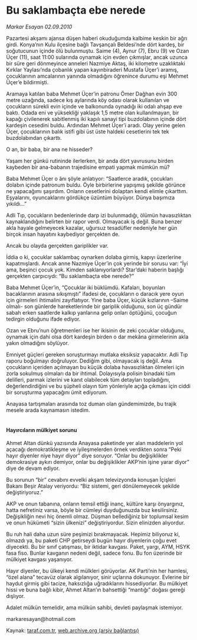 # Bu saklambaçta ebe nerede

*Markar Esayan 02.09.2010*

<div class="yazi"><p>Pazartesi akşamı ajansa düşen haberi okuduğumda kalbime keskin bir ağrı girdi. Konya’nın Kulu ilçesine bağlı Tavşançalı Beldesi’nde dört kardeş, bir soğutucunun içinde ölü bulunmuştu. Saime (4), Aynur (7), Ebru (9) ve Ozan Üçer (11), saat 11:00 sularında oynamak için evden çıkmışlar, ancak uzunca bir süre geri dönmeyince anneleri Nazmiye Aktaş, iki kilometre uzaklıktaki Kırklar Yaylası’nda çobanlık yapan kayınbiraderi Mustafa Üçer’i aramış, çocuklarının amcalarının yanında olmadığını öğrenince durumu eşi Mehmet Üçer’e bildirmişti.</p>
<p>Aramaya katılan baba Mehmet Üçer’in patronu Ömer Dağhan evin 300 metre uzağında, sadece kış aylarında köy odası olarak kullanılan ve çocukların sürekli evin içinde ve balkonunda oynadığı iki odalı ahşap eve baktı. Odada eni ve yüksekliği yaklaşık 1,5 metre olan kullanılmayan, bir kapağı çivilenerek sabitlenmiş iki kapılı sanayi tipi buzdolabının içinde dört kardeşin cesedini buldu. Ardından Mehmet Üçer’i aradı. Olay yerine gelen Üçer, çocuklarının balık istifi gibi üst üste haldeki cesetlerini tek tek buzdolabından çıkarttı.</p>
<p>O an, bir baba, bir ana ne hisseder?</p>
<p>Yaşam her günkü rutininde ilerlerken, bir anda dört yavrusunu birden kaybeden bir ana-babanın trajedisine empati yapmak mümkün mü?</p>
<p>Baba Mehmet Üçer o ânı şöyle anlatıyor: “Saatlerce aradık, çocukları dolabın içinde patronum buldu. Öyle birbirlerine yapışmış şekilde görünce ne yapacağımı şaşırdım. Onların cesetlerini dolaptan kendi elimle çıkarttım. Eşyalarını, oyuncaklarını gördükçe üzüntüm büyüyor. Dünya başımıza yıkıldı...”</p>
<p>Adli Tıp, çocukların bedenlerinde darp izi bulunmadığı, ölümün havasızlıktan kaynaklandığını belirten bir rapor verdi. Olmayacak iş değil. Buna benzer akla hayale gelmeyecek kazalar, uğursuz tesadüfler nedeniyle her gün birçok insan hayatını kaybediyor gerçekten de. </p>
<p>Ancak bu olayda gerçekten gariplikler var.</p>
<p>İddia o ki, çocuklar saklambaç oynarken dolaba girmiş, kapıyı üzerlerine kapatmışlardı. Ancak anne Nazmiye Üçer’in çok yerinde bir sorusu var: “İyi ama, beşinci çocuk yok. Kimden saklanıyorlardı? Star’daki haberin başlığı gerçekten çarpıcıydı: “Bu saklambaçta ebe nerede?”</p>
<p>Baba Mehmet Üçer’in, “Çocuklar iki büklümdü. Kafaları, boyunları bacaklarının arasına sıkışmıştı” ifadesi de, çocukların o daracık yere oyun için girmeleri ihtimalini zayıflatıyor. Yine baba Üçer, küçük kızlarının –Saime olmalı- son günlerde hareketlerinde bir gariplik olduğunu, son üç gündür sabah erken saatlerde kalkıp yanlarına gelip onları öptüğünü, çocuğun tedirgin olduğunu ifade ediyor.</p>
<p>Ozan ve Ebru’nun öğretmenleri ise her ikisinin de zeki çocuklar olduğunu, oynamak için dahi olsa dört kardeşin birden o dar mekâna girmelerinin akla yakın olmadığını söylüyor.</p>
<p>Emniyet güçleri gereken soruşturmayı mutlaka eksiksiz yapacaktır. Adli Tıp raporu boğulmayı doğruluyor. Dediğim gibi, olmayacak iş değil. Ama çocukların içeriden açılmayan bu küçük dolaba havasızlıktan ölmeleri için zorla sokulmuş olmaları da bir ihtimal. Dolayısıyla polisin binadaki tüm delilleri, parmak izlerini ve kanıt olabilecek tüm detayları topladığını, değerlendirdiğini ve bu şüpheli olayın tüm yönleriyle açığa çıkması için ciddi bir soruşturma yapacağını ümit ediyorum.</p>
<p>Anayasa tartışmaları arasında toz duman olan gündemimizde, bu trajik mesele arada kaynamasın istedim.</p>
<h4><br/>Hayırcıların mülkiyet sorunu</h4>
<p>Ahmet Altan dünkü yazısında Anayasa paketinde yer alan maddelerin yol açacağı demokratikleşme ve iyileşmelerden örnek verdikten sonra “Peki hayır diyenler niye hayır diyor” diye soruyor. “Onlar bu değişiklikler demokrasiye aykırı demiyor, onlar bu değişiklikler AKP’nin işine yarar diyor” diye de devam ediyor.</p>
<p>Bu sorunun “bir” cevabını evvelki akşam televizyonda konuşan İçişleri Bakanı Beşir Atalay veriyordu: “Biz sistemi, geri dönülemeyecek şekilde değiştiriyoruz.”</p>
<p>AKP ve onun tabanına, onların temsil ettiği inanç, kültüre karşı önyargınız, hatta nefretiniz varsa, böyle bir cümleyi duyduğunuzda buz kesilirsiniz. Değişikliğin nevi hiç önemli olmaz. Düşman bellediğiniz bir toplumsal kesim ve onun hükümeti “sizin ülkenizi” değiştiriyordur. Sizin elinizden alıyordur.</p>
<p>Bu ruh hali daha uzun süre peşimizi bırakmayacak. Hepimiz biliyoruz ki, olmazdı ya, bu paketi CHP getirseydi bugün hayır diyenlerin çoğu evet diyecekti. Bu bir sınıf çatışması, bir iktidar kavgası. Paket, yargı, AYM, HSYK fasa fiso. Bunlar kavganın nedeni değil, sadece fonu. Bu fon üzerinde bir mülkiyet kavgası yaşanıyor.</p>
<p>Hayır diyenler, bu ülkeyi kendi mülkleri görüyorlar. AK Parti’nin her hamlesi, “özel alana” tecavüz olarak algılanıyor, sinir uçlarına dokunuyor. Evlerine bir haydut girmiş gibi tacize, haksızlığa uğradıklarını hissediyorlar. Bu mülkiyet hissi ve buna bağlı kibir, Ahmet Altan’ın bahsettiği “mantığı” doğası gereği dışlıyor.</p>
<p>Adalet mülkün temelidir, ama mülkün sahibi, devleti paylaşmak istemiyor.</p>
<p>markaresayan@hotmail.com<br/></p></div>

Kaynak: [taraf.com.tr](http://www.taraf.com.tr:80/markar-esayan/makale-bu-saklambacta-ebe-nerede.htm), [web.archive.org (arşiv bağlantısı)](http://web.archive.org/web/20100904001737/http://www.taraf.com.tr:80/markar-esayan/makale-bu-saklambacta-ebe-nerede.htm)
